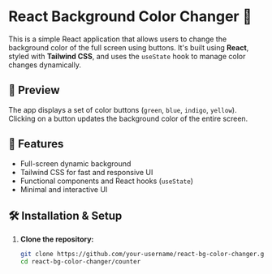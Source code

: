 # React Background Color Changer 🎨

This is a simple React application that allows users to change the background color of the full screen using buttons. It's built using **React**, styled with **Tailwind CSS**, and uses the `useState` hook to manage color changes dynamically.

## 📸 Preview

The app displays a set of color buttons (`green`, `blue`, `indigo`, `yellow`). Clicking on a button updates the background color of the entire screen.

## 🚀 Features

- Full-screen dynamic background
- Tailwind CSS for fast and responsive UI
- Functional components and React hooks (`useState`)
- Minimal and interactive UI

## 🛠️ Installation & Setup

1. **Clone the repository:**
   ```bash
   git clone https://github.com/your-username/react-bg-color-changer.git
   cd react-bg-color-changer/counter
